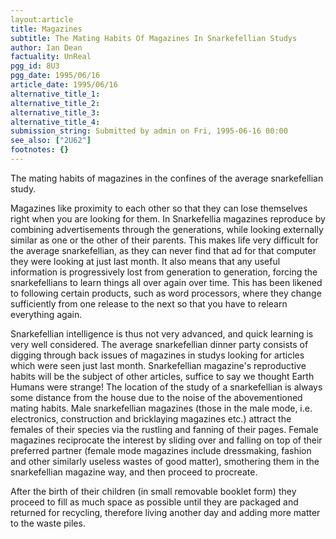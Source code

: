 ```yaml
---
layout:article
title: Magazines
subtitle: The Mating Habits Of Magazines In Snarkefellian Studys
author: Ian Dean
factuality: UnReal
pgg_id: 8U3
pgg_date: 1995/06/16
article_date: 1995/06/16
alternative_title_1: 
alternative_title_2: 
alternative_title_3: 
alternative_title_4: 
submission_string: Submitted by admin on Fri, 1995-06-16 00:00
see_also: ["2U62"]
footnotes: {}
---
```

<div>
<p>The mating habits of magazines in the confines of the average snarkefellian study.</p>
<p>Magazines like proximity to each other so that they can lose themselves right when you are looking for them. In Snarkefellia magazines reproduce by combining advertisements through the generations, while looking externally similar as one or the other of their parents. This makes life very difficult for the average snarkefellian, as they can never find that ad for that computer they were looking at just last month. It also means that any useful information is progressively lost from generation to generation, forcing the snarkefellians to learn things all over again over time. This has been likened to following certain products, such as word processors, where they change sufficiently from one release to the next so that you have to relearn everything again.</p>
<p>Snarkefellian intelligence is thus not very advanced, and quick learning is very well considered. The average snarkefellian dinner party consists of digging through back issues of magazines in studys looking for articles which were seen just last month. Snarkefellian magazine's reproductive habits will be the subject of other articles, suffice to say we thought Earth Humans were strange! The location of the study of a snarkefellian is always some distance from the house due to the noise of the abovementioned mating habits. Male snarkefellian magazines (those in the male mode, i.e. electronics, construction and bricklaying magazines etc.) attract the females of their species via the rustling and fanning of their pages. Female magazines reciprocate the interest by sliding over and falling on top of their preferred partner (female mode magazines include dressmaking, fashion and other similarly useless wastes of good matter), smothering them in the snarkefellian magazine way, and then proceed to procreate.</p>
<p>After the birth of their children (in small removable booklet form) they proceed to fill as much space as possible until they are packaged and returned for recycling, therefore living another day and adding more matter to the waste piles.</p>
</div>
